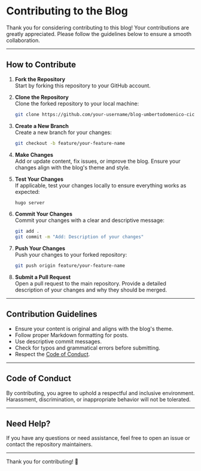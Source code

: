 # Contributing to the Blog

Thank you for considering contributing to this blog! Your contributions are greatly appreciated. Please follow the guidelines below to ensure a smooth collaboration.

---

## How to Contribute

1. **Fork the Repository**  
   Start by forking this repository to your GitHub account.

2. **Clone the Repository**  
   Clone the forked repository to your local machine:

   ```bash
   git clone https://github.com/your-username/blog-umbertodomenico-ciccia.git
   ```

3. **Create a New Branch**  
   Create a new branch for your changes:

   ```bash
   git checkout -b feature/your-feature-name
   ```

4. **Make Changes**  
   Add or update content, fix issues, or improve the blog. Ensure your changes align with the blog's theme and style.

5. **Test Your Changes**  
   If applicable, test your changes locally to ensure everything works as expected:

   ```bash
   hugo server
   ```

6. **Commit Your Changes**  
   Commit your changes with a clear and descriptive message:

   ```bash
   git add .
   git commit -m "Add: Description of your changes"
   ```

7. **Push Your Changes**  
   Push your changes to your forked repository:

   ```bash
   git push origin feature/your-feature-name
   ```

8. **Submit a Pull Request**  
   Open a pull request to the main repository. Provide a detailed description of your changes and why they should be merged.

---

## Contribution Guidelines

- Ensure your content is original and aligns with the blog's theme.
- Follow proper Markdown formatting for posts.
- Use descriptive commit messages.
- Check for typos and grammatical errors before submitting.
- Respect the [Code of Conduct](#code-of-conduct).

---

## Code of Conduct

By contributing, you agree to uphold a respectful and inclusive environment. Harassment, discrimination, or inappropriate behavior will not be tolerated.

---

## Need Help?

If you have any questions or need assistance, feel free to open an issue or contact the repository maintainers.

---

Thank you for contributing! 🎉
